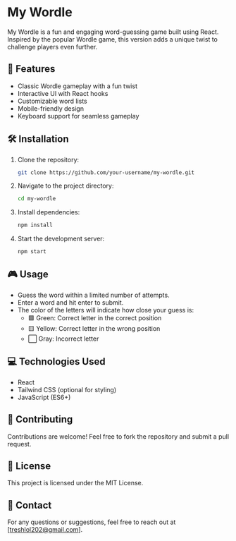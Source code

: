 # My Wordle

My Wordle is a fun and engaging word-guessing game built using React. Inspired by the popular Wordle game, this version adds a unique twist to challenge players even further.

## 🚀 Features

- Classic Wordle gameplay with a fun twist
- Interactive UI with React hooks
- Customizable word lists
- Mobile-friendly design
- Keyboard support for seamless gameplay

## 🛠 Installation

1. Clone the repository:
   ```sh
   git clone https://github.com/your-username/my-wordle.git
   ```
2. Navigate to the project directory:
   ```sh
   cd my-wordle
   ```
3. Install dependencies:
   ```sh
   npm install
   ```
4. Start the development server:
   ```sh
   npm start
   ```

## 🎮 Usage

- Guess the word within a limited number of attempts.
- Enter a word and hit enter to submit.
- The color of the letters will indicate how close your guess is:
  - 🟩 Green: Correct letter in the correct position
  - 🟨 Yellow: Correct letter in the wrong position
  - ⬜ Gray: Incorrect letter

## 💻 Technologies Used

- React
- Tailwind CSS (optional for styling)
- JavaScript (ES6+)

## 🤝 Contributing

Contributions are welcome! Feel free to fork the repository and submit a pull request.

## 📜 License

This project is licensed under the MIT License.

## 📩 Contact

For any questions or suggestions, feel free to reach out at [treshlol202@gmail.com].
